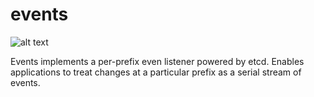 # events
![alt text](https://cloud.drone.io/api/badges/cloudscaleorg/events/status.svg "drone.io")

Events implements a per-prefix even listener powered by etcd. Enables applications to treat changes at a particular prefix as a serial stream of events.
